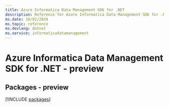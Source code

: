```yaml
---
title: Azure Informatica Data Management SDK for .NET
description: Reference for Azure Informatica Data Management SDK for .NET
ms.date: 10/02/2024
ms.topic: reference
ms.devlang: dotnet
ms.service: informaticadatamanagement
---
```

# Azure Informatica Data Management SDK for .NET - preview
## Packages - preview
[!INCLUDE [packages](informatica-data-management-index.md)]
